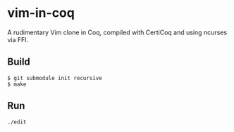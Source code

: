 # vim-in-coq
A rudimentary Vim clone in Coq, compiled with CertiCoq and using ncurses via FFI.

## Build

```
$ git submodule init recursive
$ make
```

## Run

```
./edit
```
